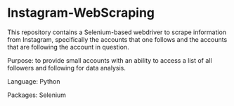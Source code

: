 # Instagram-WebScraping

This repository contains a Selenium-based webdriver to scrape information from Instagram, specifically the accounts that one follows and the accounts that are following the account in question.

Purpose: to provide small accounts with an ability to access a list of all followers and following for data analysis.

Language: Python

Packages: Selenium
